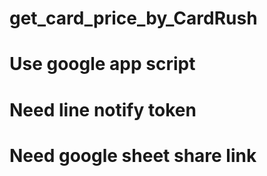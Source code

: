# get_card_price_by_CardRush

# Use google app script

# Need line notify token

# Need google sheet share link
